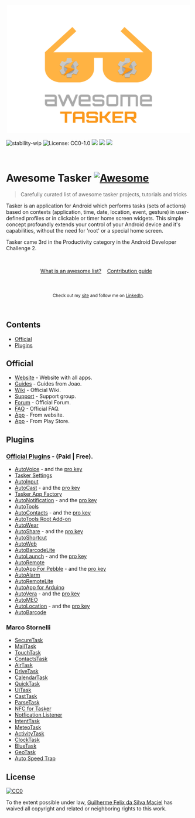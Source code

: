 <div align="center">
	<img width="500" height="350" src="media/logo-tasker.svg" alt="Awesome">
</div>

![stability-wip](https://img.shields.io/badge/STATUS-WORK%20IN%20PROGRESS-lightgrey.svg?style=for-the-badge)
![License: CC0-1.0](https://img.shields.io/badge/License-CC0%201.0-lightgrey.svg?style=for-the-badge)
![](https://img.shields.io/github/last-commit/guifelix/awesome-tasker.svg?style=for-the-badge)
![](https://img.shields.io/github/issues-raw/guifelix/awesome-tasker.svg?style=for-the-badge)
![](https://img.shields.io/github/issues-closed-raw/guifelix/awesome-tasker.svg?style=for-the-badge)

<br>

# Awesome Tasker [![Awesome](https://awesome.re/badge-flat.svg)](https://awesome.re)


> Carefully curated list of awesome tasker projects, tutorials and tricks

Tasker is an application for Android which performs tasks (sets of actions) based on contexts (application, time, date, location, event, gesture) in user-defined profiles or in clickable or timer home screen widgets.
This simple concept profoundly extends your control of your Android device and it's capabilities, without the need for 'root' or a special home screen.

Tasker came 3rd in the Productivity category in the Android Developer Challenge 2.

<br>

<p align="center">
	<a href="awesome.md">What is an awesome list?</a>&nbsp;&nbsp;&nbsp;
	<a href="contributing.md">Contribution guide</a>&nbsp;&nbsp;&nbsp;
</p>

<br>

<p align="center">
	<sub>
        Check out my <a href="https://guilhermefelixmaciel.netlify.com/">site</a> and follow me on <a href="https://www.linkedin.com/in/guilhermemaciel/">LinkedIn</a>.</sub>
</p>
<br>


## Contents
- [Official](#official)
- [Plugins](#plugins)



## Official
- [Website](https://tasker.joaoapps.com/) - Website with all apps.
- [Guides](https://tasker.joaoapps.com/guides.html) - Guides from Joao.
- [Wiki](http://tasker.wikidot.com/) - Official Wiki.
- [Support](https://groups.google.com/forum/#!forum/tasker) - Support group.
- [Forum](https://forum.joaoapps.com/index.php) - Official Forum.
- [FAQ](https://tasker.joaoapps.com/faq.html) - Official FAQ.
- [App](https://tasker.joaoapps.com/download.html) - From website.
- [App](https://play.google.com/store/apps/details?id=net.dinglisch.android.taskerm) - From Play Store.

## Plugins
### [Official Plugins](https://play.google.com/store/apps/details?id=com.joaomgcd.autoappshub) - (Paid | Free).
- [AutoVoice](https://play.google.com/store/apps/details?id=com.joaomgcd.autovoice) - and the [pro key](https://play.google.com/store/apps/details?id=com.joaomgcd.autovoice.unlock)
- [Tasker Settings](https://play.google.com/store/apps/details?id=com.joaomgcd.taskersettings)
- [AutoInput](https://play.google.com/store/apps/details?id=com.joaomgcd.autoinput)
- [AutoCast](https://play.google.com/store/apps/details?id=com.joaomgcd.autocast) - and the [pro key](https://play.google.com/store/apps/details?id=com.joaomgcd.autocast.unlock)
- [Tasker App Factory](https://play.google.com/store/apps/details?id=net.dinglisch.android.appfactory)
- [AutoNotification](https://play.google.com/store/apps/details?id=com.joaomgcd.autonotification) - and the [pro key](https://play.google.com/store/apps/details?id=com.joaomgcd.autonotification.unlock)
- [AutoTools](https://play.google.com/store/apps/details?id=com.joaomgcd.autotools)
- [AutoContacts](https://play.google.com/store/apps/details?id=com.joaomgcd.autocontacts) - and the [pro key](https://play.google.com/store/apps/details?id=com.joaomgcd.autocontacts.unlock)
- [AutoTools Root Add-on](https://play.google.com/store/apps/details?id=com.joaomgcd.autotoolsroot)
- [AutoWear](https://play.google.com/store/apps/details?id=com.joaomgcd.autowear)
- [AutoShare](https://play.google.com/store/apps/details?id=com.joaomgcd.autoshare) - and the [pro key](https://play.google.com/store/apps/details?id=com.joaomgcd.autoshare.unlock)
- [AutoShortcut](https://play.google.com/store/apps/details?id=com.joaomgcd.autoshortcut)
- [AutoWeb](https://play.google.com/store/apps/details?id=com.joaomgcd.autoweb)
- [AutoBarcodeLite](https://play.google.com/store/apps/details?id=com.joaomgcd.barcode.lite)
- [AutoLaunch](https://play.google.com/store/apps/details?id=com.joaomgcd.autoapps) - and the [pro key](https://play.google.com/store/apps/details?id=com.joaomgcd.autolaunch.unlock)
- [AutoRemote](https://play.google.com/store/apps/details?id=com.joaomgcd.autoremote)
- [AutoApp For Pebble](https://play.google.com/store/apps/details?id=com.joaomgcd.autopebble) - and the [pro key](https://play.google.com/store/apps/details?id=com.joaomgcd.autopebble.unlock)
- [AutoAlarm](https://play.google.com/store/apps/details?id=com.joaomgcd.autoalarm)
- [AutoRemoteLite](https://play.google.com/store/apps/details?id=com.joaomgcd.autoremote.lite)
- [AutoApp for Arduino](https://play.google.com/store/apps/details?id=com.joaomgcd.autoarduino)
- [AutoVera](https://play.google.com/store/apps/details?id=com.joaomgcd.autovera) - and the [pro key](https://play.google.com/store/apps/details?id=com.joaomgcd.autovera.unlock)
- [AutoMEO](https://play.google.com/store/apps/details?id=com.joaomgcd.automeo)
- [AutoLocation](https://play.google.com/store/apps/details?id=com.joaomgcd.autolocation) - and the [pro key](https://play.google.com/store/apps/details?id=com.joaomgcd.autolocation.unlock)
- [AutoBarcode](https://play.google.com/store/apps/details?id=com.joaomgcd.barcode)
### Marco Stornelli
- [SecureTask](https://play.google.com/store/apps/details?id=com.balda.securetask)
- [MailTask](https://play.google.com/store/apps/details?id=com.balda.mailtask)
- [TouchTask](https://play.google.com/store/apps/details?id=com.balda.touchtask)
- [ContactsTask](https://play.google.com/store/apps/details?id=com.balda.contactstask)
- [AirTask](https://play.google.com/store/apps/details?id=com.balda.airtask)
- [DriveTask](https://play.google.com/store/apps/details?id=com.balda.drivetask)
- [CalendarTask](https://play.google.com/store/apps/details?id=com.balda.calendartask)
- [QuickTask](https://play.google.com/store/apps/details?id=com.balda.quicktask)
- [UiTask](https://play.google.com/store/apps/details?id=com.balda.uitask)
- [CastTask](https://play.google.com/store/apps/details?id=com.balda.casttask)
- [ParseTask](https://play.google.com/store/apps/details?id=com.balda.parsetask)
- [NFC for Tasker](https://play.google.com/store/apps/details?id=com.balda.nfcfortasker)
- [Notfication Listener](https://play.google.com/store/apps/details?id=com.balda.notificationlistener)
- [IntentTask](https://play.google.com/store/apps/details?id=com.balda.intenttask)
- [MeteoTask](https://play.google.com/store/apps/details?id=com.balda.meteotask)
- [ActivityTask](https://play.google.com/store/apps/details?id=com.balda.autoactivity)
- [ClockTask](https://play.google.com/store/apps/details?id=com.balda.clocktask)
- [BlueTask](https://play.google.com/store/apps/details?id=com.balda.bluetask)
- [GeoTask](https://play.google.com/store/apps/details?id=com.balda.geotask)
- [Auto Speed Trap](https://play.google.com/store/apps/details?id=com.balda.autospeedtrap)


## License

[![CC0](http://mirrors.creativecommons.org/presskit/buttons/88x31/svg/cc-zero.svg)](https://creativecommons.org/publicdomain/zero/1.0/)

To the extent possible under law, [Guilherme Felix da Silva Maciel](https://github.com/guifelix) has waived all copyright and related or neighboring rights to this work.
